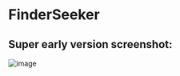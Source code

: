 # FinderSeeker

## Super early version screenshot:
![image](https://user-images.githubusercontent.com/11428567/229906190-cfae3979-9b50-43eb-9609-b7762369f31d.png)

